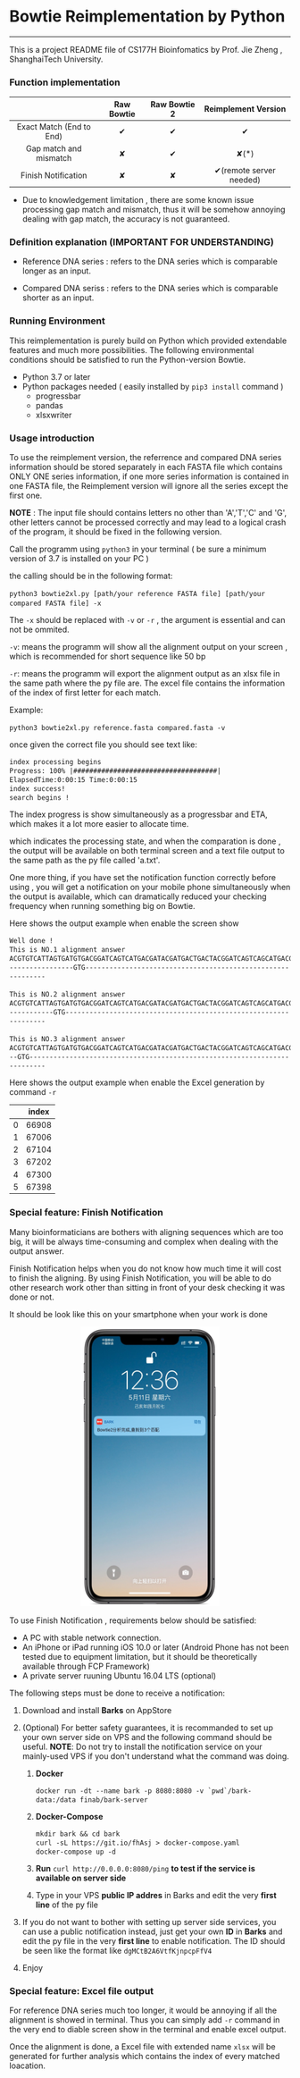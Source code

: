 # Bowtie Reimplementation by Python 

------

This is a project README file of CS177H Bioinfomatics by Prof. Jie Zheng , ShanghaiTech University.

### Function implementation

|                          | Raw Bowtie | Raw Bowtie 2 |   Reimplement Version   |
| :----------------------: | :--------: | :----------: | :---------------------: |
| Exact Match (End to End) |     ✔      |      ✔       |            ✔            |
|  Gap match and mismatch  |     ✘      |      ✔       |          ✘(*)           |
|   Finish Notification    |     ✘      |      ✘       | ✔(remote server needed) |

* Due to knowledgement limitation , there are some known issue processing gap match and mismatch, thus it will be somehow annoying dealing with gap match, the accuracy is not guaranteed.

### Definition explanation (IMPORTANT FOR UNDERSTANDING)

- Reference DNA series : refers to the DNA series which is comparable longer as an input.

- Compared DNA seriss : refers to the DNA series which is comparable shorter as an input.

  

### Running Environment 

This reimplementation is purely build on Python which provided extendable features and much more possibilities. The following environmental conditions should be satisfied to run the Python-version Bowtie.

- Python 3.7 or later
- Python packages needed ( easily installed by `pip3 install` command )
  - progressbar
  - pandas
  - xlsxwriter

### Usage introduction

To use the reimplement version, the referrence  and compared DNA series information should be stored separately in each FASTA file which contains ONLY ONE series information, if one more series information is contained in one FASTA file, the Reimplement version will ignore  all the series except the first one.

**NOTE** : The input file should contains letters no other than 'A','T','C' and 'G', other letters cannot be processed correctly and may lead to a logical crash of the program, it should be fixed in the following version.

Call the programm using `python3` in your terminal ( be sure a minimum version of 3.7 is installed on your PC )

the calling should be in the following format:

`python3 bowtie2xl.py [path/your reference FASTA file] [path/your compared FASTA file] -x`

The `-x` should be replaced with `-v` or `-r` , the argument is essential and can not be ommited.

`-v`: means the programm will show all the alignment output on your screen , which is recommended for short sequence like 50 bp

`-r`: means the programm will export the alignment output as an xlsx file in the same path where the py file are. The excel file contains the information of the index of first letter for each match.

Example:

`python3 bowtie2xl.py reference.fasta compared.fasta -v`

once given the correct file you should see text like:

```
index processing begins
Progress: 100% |####################################| ElapsedTime:0:00:15 Time:0:00:15
index success!
search begins !
```

The index progress is show simultaneously as a progressbar and ETA, which makes it a lot more easier to allocate time.

which indicates the processing state, and when the comparation is done , the output will be available on both terminal screen and a text file output to the same path as the py file called 'a.txt'. 

One more thing, if you have set the notification function correctly before using , you will get a notification on your mobile phone simultaneously when the output is available, which can dramatically reduced your checking frequency when running something big on Bowtie.

Here shows the output example when enable the screen show

```
Well done !
This is NO.1 alignment answer
ACGTGTCATTAGTGATGTGACGGATCAGTCATGACGATACGATGACTGACTACGGATCAGTCAGCATGACGATAGCAGA
----------------GTG------------------------------------------------------------

This is NO.2 alignment answer
ACGTGTCATTAGTGATGTGACGGATCAGTCATGACGATACGATGACTGACTACGGATCAGTCAGCATGACGATAGCAGA
-----------GTG-----------------------------------------------------------------

This is NO.3 alignment answer
ACGTGTCATTAGTGATGTGACGGATCAGTCATGACGATACGATGACTGACTACGGATCAGTCAGCATGACGATAGCAGA
--GTG--------------------------------------------------------------------------
```

Here shows the output example when enable the Excel generation by command `-r`

|      | index |
| :--: | :---: |
|  0   | 66908 |
|  1   | 67006 |
|  2   | 67104 |
|  3   | 67202 |
|  4   | 67300 |
|  5   | 67398 |

### Special feature: Finish Notification

Many bioinformaticians are bothers with aligning sequences which are too big, it will be always time-consuming and complex when dealing with the output answer.

Finish Notification helps when you do not know how much time it will cost to finish the aligning. By using Finish Notification, you will be able to do other research work other than sitting in front of your desk checking it was done or not.

It should be look like this on your smartphone when your work is done

<div align=center><img width="250" height="500" src="/screenshot1.JPEG"/></div>

To use Finish Notification , requirements below should be satisfied:

- A PC with stable network connection.
- An iPhone or iPad running iOS 10.0 or later  (Android Phone has not been tested due to equipment limitation, but it should be theoretically available through FCP Framework)
- A private server ruuning Ubuntu 16.04 LTS  (optional)

The following steps must be done to receive a notification:

1. Download and install **Barks** on AppStore

2. (Optional) For better safety guarantees, it is recommanded to set up your own server side on VPS and the following command should be useful. **NOTE**: Do not try to install the notification service on your mainly-used VPS if you don't understand what the command was doing.

   1. **Docker**

      ```
      docker run -dt --name bark -p 8080:8080 -v `pwd`/bark-data:/data finab/bark-server
      ```

   2. **Docker-Compose**

      ```
      mkdir bark && cd bark
      curl -sL https://git.io/fhAsj > docker-compose.yaml
      docker-compose up -d
      ```

   3.  **Run** `curl http://0.0.0.0:8080/ping` **to test if the service is available on server side**

   4. Type in your VPS **public IP addres** in Barks and edit the very **first line** of the py file

3. If you do not want to bother with setting up server side services, you can use a public notification instead, just get your own **ID** in **Barks** and edit the py file in the very **first line** to enable notification. The ID should be seen like the format like `dgMCtB2A6VtfKjnpcpFfV4`

4. Enjoy

### Special feature: Excel file output

For reference DNA series much too longer, it would be annoying if all the alignment is showed in terminal. Thus you can simply add `-r` command in the very end to diable screen show in the terminal and enable excel output. 

Once the alignment is done, a Excel file with extended name `xlsx` will be generated for further analysis which contains the index  of every matched loacation.
